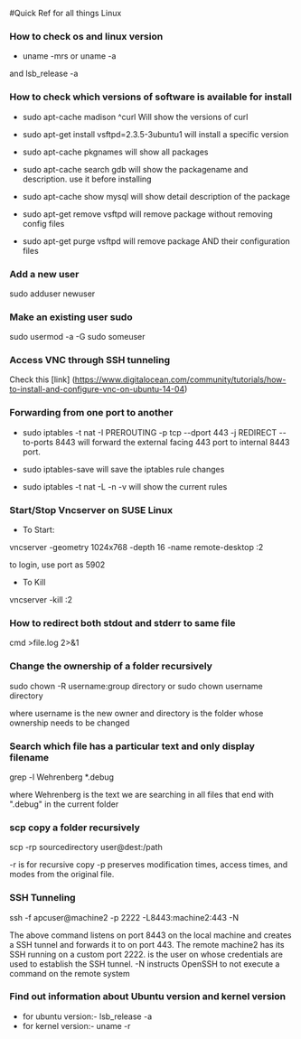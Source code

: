 #Quick Ref for all things Linux

### How to check os and linux version
- uname -mrs
or uname -a

and lsb_release -a

### How to check which versions of software is available for install
- sudo apt-cache madison ^curl
Will show the versions of curl

- sudo apt-get install vsftpd=2.3.5-3ubuntu1
will install a specific version

- sudo apt-cache pkgnames
will show all packages

- sudo apt-cache search gdb
will show the packagename and description. use it before installing

- sudo apt-cache show mysql
will show detail description of the package

- sudo apt-get remove vsftpd
will remove package without removing config files

- sudo apt-get purge vsftpd
will remove package AND their configuration files





### Add a new user
sudo adduser newuser

### Make an existing user sudo
sudo usermod -a -G sudo someuser

### Access VNC through SSH tunneling
Check this [link] (https://www.digitalocean.com/community/tutorials/how-to-install-and-configure-vnc-on-ubuntu-14-04)


### Forwarding from one port to another
- sudo iptables -t nat -I PREROUTING -p tcp --dport 443 -j REDIRECT --to-ports 8443
will forward the external facing 443 port to internal 8443 port.

- sudo iptables-save
will save the iptables rule changes

- sudo iptables -t nat -L -n -v
will show the current rules



### Start/Stop Vncserver on SUSE Linux
-  To Start:

vncserver -geometry 1024x768 -depth 16 -name remote-desktop :2

to login, use port as 5902

- To Kill

vncserver -kill :2



### How to  redirect both stdout and stderr to same file
cmd >file.log 2>&1



### Change the ownership of a folder recursively
sudo chown -R username:group directory or sudo chown username directory

where username is the new owner and directory is the folder whose ownership needs to be changed

### Search which file has a particular text and only display filename
grep -l Wehrenberg *.debug

where Wehrenberg is the text we are searching in all files that end with ".debug" in the current folder


### scp copy a folder recursively
scp -rp sourcedirectory user@dest:/path

-r is for recursive copy
-p preserves modification times, access times, and modes from the original file.

### SSH Tunneling
ssh -f apcuser@machine2 -p 2222 -L8443:machine2:443 -N

The above command listens on port 8443 on the local machine and creates a SSH tunnel and forwards it to <machine2> on port 443. The remote machine2 has its SSH running on a custom port 2222. <apcuser> is the user on <machine2> whose credentials are used to establish the SSH tunnel.
 -N instructs OpenSSH to not execute a command on the remote system



 ### Find out information about Ubuntu version and kernel version
 - for ubuntu version:- lsb_release -a
 - for kernel version:- uname -r


